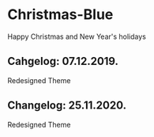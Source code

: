 # Christmas-Blue
Happy Christmas and New Year's holidays

Cahgelog: 07.12.2019.
---------------------

Redesigned Theme

Changelog: 25.11.2020.
-----------------------

Redesigned Theme
